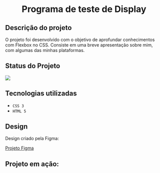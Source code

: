 <h1 align="center">Programa de teste de Display</h1>

<h2>Descrição do projeto</h2>
<p>O projeto foi desenvolvido com o objetivo de aprofundar conhecimentos com Flexbox no CSS. Consiste em uma breve apresentação sobre mim, com algumas das minhas plataformas.</p>

<h2>Status do Projeto</h2>
<p align="left">
<img loading="lazy" src="http://img.shields.io/static/v1?label=STATUS&message=DESENVOLVIDO&color=GREEN&style=for-the-badge"/>
</p>

<h2>Tecnologias utilizadas</h2>

- ``CSS 3``
- ``HTML 5``


<h2>Design</h2>
<p>Design criado pela Figma: </p>
<a href="https://www.figma.com/file/DM4CkFZ9eyCqGcGdROFk8D/Untitled?type=design&mode=design&t=xbkjh49uNTkWlmlV-1"> Projeto Figma</a>

<h2>Projeto em ação:</h2>

